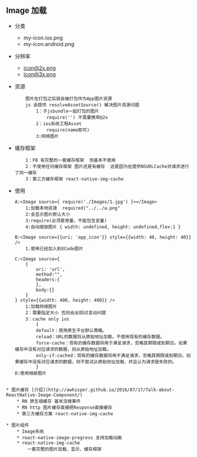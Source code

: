 Image 加载
-----
* 分类
	* my-icon.ios.png
	* my-icon.android.png
* 分辨率
	* icon@2x.png
	* icon@3x.png
* 资源

	```
		图片在打包之后就会被打包作为App图片资源
		js 会提供 resolveAssetSource() 解决图片资源问题
			1：于jsbundle一起打包的图片  
				require('') 不需要携带@2x
			2：ios系统工程Asset
				require(name即可)
			3:网络图片
	```
* 缓存框架

	```
		1：FB 有完整的一套缓存框架  但基本不使用
		2：不使用任何缓存框架 图片还是有缓存  这是因为在提供NSURLCache对请求进行了同一缓存
		3：第三方缓存框架 react-native-img-cache 
	```
* 使用

	```
	A:<Image source={ require('./Images/1.jpg') }></Image>
		1:加载本地资源  required("../../a.png"
		2:会显示图片默认大小
		3:require(必须是常量，不能包含变量)
		4:自动缩放图片 { width: undefined, height: undefined,flex:1 }

	B:<Image source={{uri: 'app_icon'}} style={{width: 40, height: 40}} />
		1.使用已经加入到XCode图片
	
	C:<Image source={
		{
			uri: 'url',
			method:"",
			headers:{
			},
			body:{}
		}
	} style={{width: 400, height: 400}} />
		1:加载网络图片 
		2：需要指定大小 否则会出现UI变动问题
		3：cache only ios
			{
			default：使用原生平台默认策略。
			reload：URL的数据将从原始地址加载。不使用现有的缓存数据。
			force-cache：现有的缓存数据将用于满足请求，忽略其期限或到期日。如果缓存中没有对应请求的数据，则从原始地址加载。
			only-if-cached：现有的缓存数据将用于满足请求，忽略其期限或到期日。如果缓存中没有对应请求的数据，则不尝试从原始地址加载，并且认为请求是失败的。
			}
	D:使用相册图片
```

* 图片缓存 [介绍](http://awhisper.github.io/2016/07/17/Talk-about-ReactNative-Image-Component/)
	* RN 原生端缓存 基本没做事件 
	* RN http 图片缓存直接把Response直接缓存
	* 第三方缓存方案 react-native-img-cache

* 图片组件
	* Image系统
	* react-native-image-progress 支持加载动画
	* react-native-img-cache
		一套完整的图片加载、显示、缓存框架